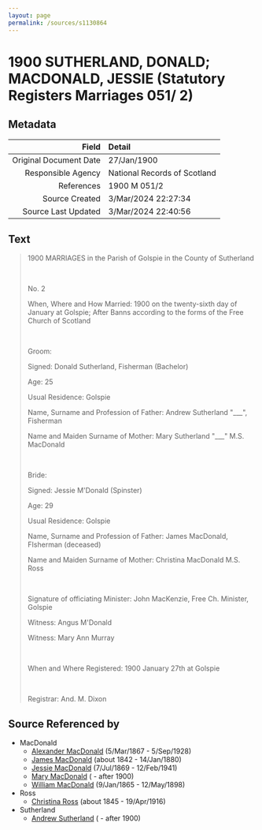 ```yaml
---
layout: page
permalink: /sources/s1130864
---
```


# 1900 SUTHERLAND, DONALD; MACDONALD, JESSIE (Statutory Registers Marriages 051/ 2)

## Metadata

Field | Detail
---:|:---
Original Document Date | 27/Jan/1900
Responsible Agency | National Records of Scotland
References | 1900 M 051/2
Source Created | 3/Mar/2024 22:27:34
Source Last Updated | 3/Mar/2024 22:40:56

## Text

> 1900 MARRIAGES in the Parish of Golspie in the County of Sutherland
>
> <br/>
>
> No. 2
>
> When, Where and How Married: 1900 on the twenty-sixth day of January at Golspie; After Banns according to the forms of the Free Church of Scotland
>
> <br/>
>
> Groom:
>
> Signed: Donald Sutherland, Fisherman (Bachelor)
>
> Age: 25
>
> Usual Residence: Golspie
>
> Name, Surname and Profession of Father: Andrew Sutherland "___", Fisherman
>
> Name and Maiden Surname of Mother: Mary Sutherland "___" M.S. MacDonald
>
> <br/>
>
> Bride:
>
> Signed: Jessie M'Donald (Spinster)
>
> Age: 29
>
> Usual Residence: Golspie
>
> Name, Surname and Profession of Father: James MacDonald, FIsherman (deceased)
>
> Name and Maiden Surname of Mother: Christina MacDonald M.S. Ross
>
> <br/>
>
> Signature of officiating Minister: John MacKenzie, Free Ch. Minister, Golspie
>
> Witness: Angus M'Donald
>
> Witness: Mary Ann Murray
>
> <br/>
>
> When and Where Registered: 1900 January 27th at Golspie
>
> <br/>
>
> Registrar: And. M. Dixon
>

## Source Referenced by

* MacDonald
  * [Alexander MacDonald](../people/@81905126@-alexander-macdonald-b1867-3-5-d1928-9-5.md) (5/Mar/1867 - 5/Sep/1928)
  * [James MacDonald](../people/@74881641@-james-macdonald-b1842-d1880-1-14.md) (about 1842 - 14/Jan/1880)
  * [Jessie MacDonald](../people/@97412403@-jessie-macdonald-b1869-7-7-d1941-2-12.md) (7/Jul/1869 - 12/Feb/1941)
  * [Mary MacDonald](../people/@10426344@-mary-macdonald-b-d1900.md) ( - after 1900)
  * [William MacDonald](../people/@76505641@-william-macdonald-b1865-1-9-d1898-5-12.md) (9/Jan/1865 - 12/May/1898)
* Ross
  * [Christina Ross](../people/@81183416@-christina-ross-b1845-d1916-4-19.md) (about 1845 - 19/Apr/1916)
* Sutherland
  * [Andrew Sutherland](../people/@91612548@-andrew-sutherland-b-d1900.md) ( - after 1900)
